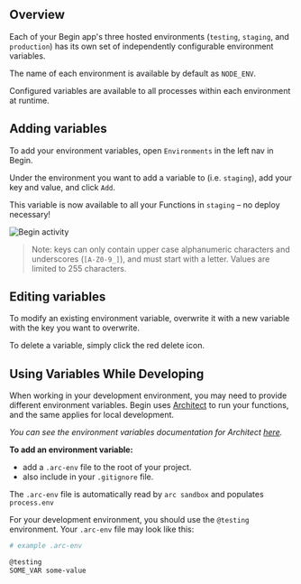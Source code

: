 ## Overview

Each of your Begin app's three hosted environments (`testing`, `staging`, and `production`) has its own set of independently configurable environment variables.

The name of each environment is available by default as `NODE_ENV`.

Configured variables are available to all processes within each environment at runtime.


## Adding variables

To add your environment variables, open `Environments` in the left nav in Begin.

Under the environment you want to add a variable to (i.e. `staging`), add your key and value, and click `Add`.

This variable is now available to all your Functions in `staging` – no deploy necessary!

![Begin activity](/_static/screens/shared/begin-env-console.jpg)

> Note: keys can only contain upper case alphanumeric characters and underscores (`[A-Z0-9_]`), and must start with a letter. Values are limited to 255 characters.


## Editing variables

To modify an existing environment variable, overwrite it with a new variable with the key you want to overwrite.

To delete a variable, simply click the red delete icon.

## Using Variables While Developing

When working in your development environment, you may need to provide different environment variables. Begin uses [Architect](https://arc.codes/) to run your functions, and the same applies for local development. 

*You can see the environment variables documentation for Architect [here](https://arc.codes/reference/cli/env#the-arc-env-file).*

**To add an environment variable:** 

- add a `.arc-env` file to the root of your project. 
- also include in your `.gitignore` file. 

The `.arc-env` file is automatically read by `arc sandbox` and populates `process.env`

For your development environment, you should use the `@testing` environment. Your `.arc-env` file may look like this:

```bash
# example .arc-env

@testing 
SOME_VAR some-value
```
